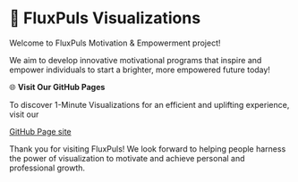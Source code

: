 
# 🌟 **FluxPuls Visualizations**

Welcome to FluxPuls Motivation & Empowerment project!

We aim to develop innovative motivational programs that inspire and empower individuals to start a brighter, more empowered future today! 

🌐 **Visit Our GitHub Pages**

To discover 1-Minute Visualizations for an efficient and uplifting experience, visit our

[GitHub Page site](https://fluxpuls.github.io/visualizations.github.io/)

Thank you for visiting FluxPuls! We look forward to helping people harness the power of visualization to motivate and achieve personal and professional growth.

